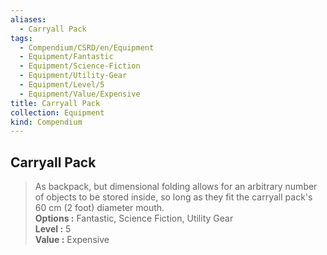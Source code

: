```yaml
---
aliases:
  - Carryall Pack
tags:
  - Compendium/CSRD/en/Equipment
  - Equipment/Fantastic
  - Equipment/Science-Fiction
  - Equipment/Utility-Gear
  - Equipment/Level/5
  - Equipment/Value/Expensive
title: Carryall Pack
collection: Equipment
kind: Compendium
---
```

## Carryall Pack  
  
>As backpack, but dimensional folding allows for an arbitrary number of objects to be stored inside, so long as they fit the carryall pack's 60 cm (2 foot) diameter mouth.  
> **Options :** Fantastic, Science Fiction, Utility Gear  
> **Level :** 5  
> **Value :** Expensive